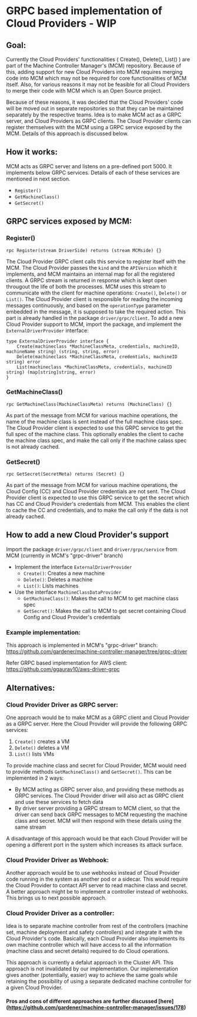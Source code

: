 # GRPC based implementation of Cloud Providers - WIP

## Goal:
Currently the Cloud Providers' functionalities ( Create(), Delete(), List() ) are part of the Machine Controller Manager's (MCM) repository. Because of this, adding support for new Cloud Providers into MCM requires merging code into MCM which may not be required for core functionalities of MCM itself. Also, for various reasons it may not be feasible for all Cloud Providers to merge their code with MCM which is an Open Source project.

Because of these reasons, it was decided that the Cloud Providers' code will be moved out in separate repositories so that they can be maintained separately by the respective teams. Idea is to make MCM act as a GRPC server, and Cloud Providers as GRPC clients. The Cloud Provider clients can register themselves with the MCM using a GRPC service exposed by the MCM. Details of this approach is discussed below.

## How it works:
MCM acts as GRPC server and listens on a pre-defined port 5000. It implements below GRPC services. Details of each of these services are mentioned in next section.
* `Register()`
* `GetMachineClass()`
* `GetSecret()`

## GRPC services exposed by MCM:

### Register()
`rpc Register(stream DriverSide) returns (stream MCMside) {}`

The Cloud Provider GRPC client calls this service to register itself with the MCM. The Cloud Provider passes the `kind` and the `APIVersion` which it implements, and MCM maintains an internal map for all the registered clients. A GRPC stream is returned in response which is kept open througout the life of both the processes. MCM uses this stream to communicate with the client  for machine operations: `Create()`, `Delete()` or `List()`.
The Cloud Provider client is responsible for reading the incoming messages continuously, and based on the `operationType` parameter embedded in the message, it is supposed to take the required action. This part is already handled in the package `driver/grpc/client`.
To add a new Cloud Provider support to MCM, import the package, and implement the `ExternalDriverProvider` interface:

```
type ExternalDriverProvider interface {
	Create(machineclass *MachineClassMeta, credentials, machineID, machineName string) (string, string, error)
	Delete(machineclass *MachineClassMeta, credentials, machineID string) error
	List(machineclass *MachineClassMeta, credentials, machineID string) (map[string]string, error)
}
```

### GetMachineClass()
`rpc GetMachineClass(MachineClassMeta) returns (MachineClass) {}`

As part of the message from MCM for various machine operations, the name of the machine class is sent instead of the full machine class spec. The Cloud Provider client is expected to use this GRPC service to get the full spec of the machine class. This optionally enables the client to cache the machine class spec, and make the call only if the machine calass spec is not already cached.

### GetSecret()
`rpc GetSecret(SecretMeta) returns (Secret) {}`

As part of the message from MCM for various machine operations, the Cloud Config (CC) and Cloud Provider credentials are not sent. The Cloud Provider client is expected to use this GRPC service to get the secret which has CC and Cloud Provider's credentials from MCM. This enables the client to cache the CC and credentials, and to make the call only if the data is not already cached.

## How to add a new Cloud Provider's support
Import the package `driver/grpc/client` and `driver/grpc/service` from MCM (currently in MCM's "grpc-driver" branch)
* Implement the interface `ExternalDriverProvider`
    * `Create()`: Creates a new machine
    * `Delete()`: Deletes a machine
    * `List()`: Lists machines
* Use the interface `MachineClassDataProvider`
    * `GetMachineClass()`: Makes the call to MCM to get machine class spec
    * `GetSecret()`: Makes the call to MCM to get secret containing Cloud Config and Cloud Provider's credentials

### Example implementation:
This approach is implemented in MCM's "grpc-driver" branch:
https://github.com/gardener/machine-controller-manager/tree/grpc-driver

Refer GRPC based implementation for AWS client:
https://github.com/ggaurav10/aws-driver-grpc

## Alternatives:
### Cloud Provider Driver as GRPC server:
One approach would be to make MCM as a GRPC client and Cloud Provider as a GRPC server.
Here the Cloud Provider will provide the following GRPC services:
1. `Create()` creates a VM
1. `Delete()` deletes a VM
1. `List()` lists VMs

To provide machine class and secret for Cloud Provider, MCM would need to provide methods `GetMachineClass()` and `GetSecret()`. This can be implemented in 2 ways:
* By MCM acting as GRPC server also, and providing these methods as GRPC services. The Cloud Provider driver will also act as GRPC client and use these services to fetch data
* By driver server providing a GRPC stream to MCM client, so that the driver can send back GRPC messages to MCM requesting the machine class and secret. MCM will then respond with these details using the same stream

A disadvantage of this approach would be that each Cloud Provider will be opening a different port in the system which increases its attack surface.

### Cloud Provider Driver as Webhook:
Another approach would be to use webhooks instead of Cloud Provider code running in the system as another pod or a sidecar. This would require the Cloud Provider to contact API server to read machine class and secret. A better approach might be to implement a controller instead of webhooks. This brings us to next possible approach.

### Cloud Provider Driver as a controller:
Idea is to separate machine controller from rest of the controllers (machine set, machine deployment and safety controllers) and integrate it with the Cloud Provider's code. Basically, each Cloud Provider also implements its own machine controller which will have access to all the information (machine class and secret details) required to do Cloud operations.

This approach is currently a defalut approach in the Cluster API.
This approach is not invalidated by our implementation. Our implementation gives another (potentially, easier) way to achieve the same goals while retaining the possibility of using a separate dedicated machine controller for a given Cloud Provider.

#### Pros and cons of different approaches are further discussed [here] (https://github.com/gardener/machine-controller-manager/issues/178)
